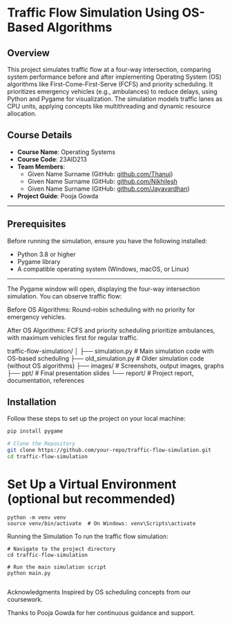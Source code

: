 # Traffic Flow Simulation Using OS-Based Algorithms

## Overview
This project simulates traffic flow at a four-way intersection, comparing system performance before and after implementing Operating System (OS) algorithms like First-Come-First-Serve (FCFS) and priority scheduling. It prioritizes emergency vehicles (e.g., ambulances) to reduce delays, using Python and Pygame for visualization. The simulation models traffic lanes as CPU units, applying concepts like multithreading and dynamic resource allocation.

## Course Details
- **Course Name**: Operating Systems  
- **Course Code**: 23AID213  
- **Team Members**:
  - Given Name Surname (GitHub: [github.com/Thanuj](https://github.com/ThanujMaligi))
  - Given Name Surname (GitHub: [github.com/Nikhilesh](https://github.com/mikey9029)
  - Given Name Surname (GitHub: [github.com/Jayavardhan](https://github.com/JAYYYYYYYYYYYYYYYYYYYYYYYYYY))
- **Project Guide**: Pooja Gowda

---

## Prerequisites
Before running the simulation, ensure you have the following installed:
- Python 3.8 or higher
- Pygame library
- A compatible operating system (Windows, macOS, or Linux)

---


The Pygame window will open, displaying the four-way intersection simulation. You can observe traffic flow:

Before OS Algorithms: Round-robin scheduling with no priority for emergency vehicles.

After OS Algorithms: FCFS and priority scheduling prioritize ambulances, with maximum vehicles first for regular traffic.



traffic-flow-simulation/
│
├── simulation.py            # Main simulation code with OS-based scheduling
├── old_simulation.py        # Older simulation code (without OS algorithms)
├── images/                  # Screenshots, output images, graphs
├── ppt/                     # Final presentation slides
└── report/                  # Project report, documentation, references





## Installation

Follow these steps to set up the project on your local machine:

```bash
pip install pygame
```

```bash
# Clone the Repository
git clone https://github.com/your-repo/traffic-flow-simulation.git
cd traffic-flow-simulation
```



# Set Up a Virtual Environment (optional but recommended)
```
python -m venv venv
source venv/bin/activate  # On Windows: venv\Scripts\activate
```



Running the Simulation
To run the traffic flow simulation:
```
# Navigate to the project directory
cd traffic-flow-simulation

# Run the main simulation script
python main.py


```

Acknowledgments
Inspired by OS scheduling concepts from our coursework.

Thanks to Pooja Gowda for her continuous guidance and support.
